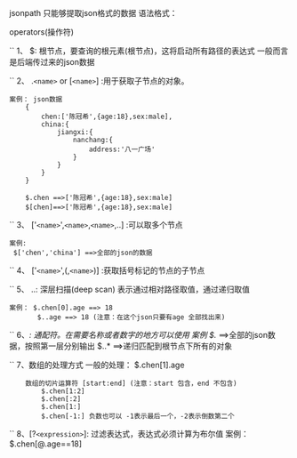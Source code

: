 jsonpath 只能够提取json格式的数据
    语法格式：

operators(操作符)

`` 1、 $: 根节点，要查询的根元素(根节点)，这将启动所有路径的表达式
      一般而言是后端传过来的json数据

`` 2、 .`<name>`  or [`<name>`] :用于获取子节点的对象。

    案例： json数据
        {
            chen:['陈冠希',{age:18},sex:male],
            china:{
                jiangxi:{
                    nanchang:{ 
                        address:'八一广场'
                    }
                }
            }
        }

        $.chen ==>['陈冠希',{age:18},sex:male]
        $[chen]==>['陈冠希',{age:18},sex:male]

`` 3、 ['`<name>`',`<name>`,`<name>`,..] :可以取多个节点

    案例:
     $['chen','china'] ==>全部的json的数据

`` 4、 ['`<name>`',(,`<name>`)] :获取括号标记的节点的子节点

`` 5、 ..:  深层扫描(deep scan) 表示通过相对路径取值，通过递归取值

    案例： $.chen[0].age ==> 18
           $..age ==> 18 (注意：在这个json只要有age 全部找出来)

`` 6、*: 通配符。在需要名称或者数字的地方可以使用
    案例
        $.* ==>全部的json数据，按照第一层分别输出
        $..* ==>递归匹配到根节点下所有的对象

`` 7、数组的处理方式
        一般的处理： $.chen[1].age

        数组的切片运算符 [start:end] (注意：start 包含，end 不包含)
            $.chen[1:2]
            $.chen[:2]
            $.chen[1:]
            $.chen[-1:] 负数也可以 -1表示最后一个，-2表示倒数第二个

`` 8、[?`<expression>`]: 过滤表达式，表达式必须计算为布尔值
        案例： $.chen[@.age==18]
